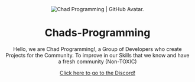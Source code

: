 
<div align="center">

<img src="https://avatars.githubusercontent.com/u/171086856?s=200&v=4" alt="Chad Programming | GitHub Avatar." />

# Chads-Programming

Hello, we are Chad Programming!, a Group of Developers who create Projects for the Community. 
To improve in our Skills that we know and have a fresh community (Non-TOXIC)

<footer>
  <a href="https://discord.gg/XXh3NhsZ">Click here to go to the Discord!</a>
</footer>
</div>
